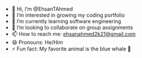 - 👋 Hi, I’m @EhsanTAhmed
- 👀 I’m interested in growing my coding portfolio
- 🌱 I’m currently learning software engineering
- 💞️ I’m looking to collaborate on group assignments
- 📫 How to reach me: ehsanahmed2k21@gmail.com
- 😄 Pronouns: He/Him
- ⚡ Fun fact: My favorite animal is the blue whale 🐋

<!---
EhsanTAhmed/EhsanTAhmed is a ✨ special ✨ repository because its `README.md` (this file) appears on your GitHub profile.
You can click the Preview link to take a look at your changes.
--->
